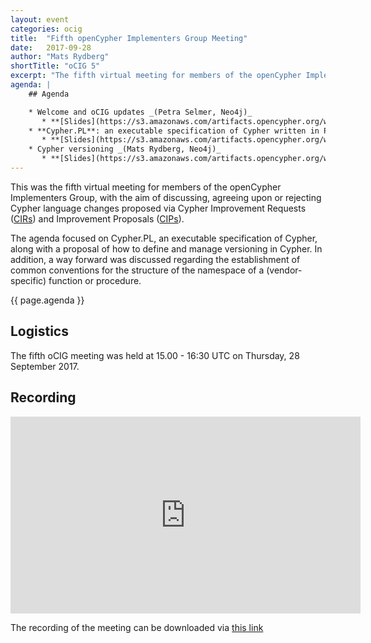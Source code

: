 ```yaml
---
layout: event
categories: ocig
title:  "Fifth openCypher Implementers Group Meeting"
date:   2017-09-28
author: "Mats Rydberg"
shortTitle: "oCIG 5"
excerpt: "The fifth virtual meeting for members of the openCypher Implementers Group."
agenda: |
    ## Agenda

    * Welcome and oCIG updates _(Petra Selmer, Neo4j)_
       * **[Slides](https://s3.amazonaws.com/artifacts.opencypher.org/website/ocig5/oCIG+5+-+Welcome.pdf)**
    * **Cypher.PL**: an executable specification of Cypher written in Prolog _(Jan Posiadała and Paweł Susicki, Cypher.PL)_
       * **[Slides](https://s3.amazonaws.com/artifacts.opencypher.org/website/ocig5/Cypher.PL_20Sept2017.pdf)**
    * Cypher versioning _(Mats Rydberg, Neo4j)_
       * **[Slides](https://s3.amazonaws.com/artifacts.opencypher.org/website/ocig5/openCypher+Versioning.pdf)**
---
```

This was the fifth virtual meeting for members of the openCypher Implementers Group, with the aim of discussing, agreeing upon or rejecting Cypher language changes proposed via Cypher Improvement Requests (<a href="https://github.com/opencypher/openCypher/issues?q=is%3Aopen+is%3Aissue+label%3ACIR" target="_blank">CIRs</a>) and Improvement Proposals (<a href="/cips/" target="_blank">CIPs</a>).

The agenda focused on Cypher.PL, an executable specification of Cypher, along with a proposal of how to define and manage versioning in Cypher.
In addition, a way forward was discussed regarding the establishment of common conventions for the structure of the namespace of a (vendor-specific) function or procedure.

{{ page.agenda }}

## Logistics

The fifth oCIG meeting was held at 15.00 - 16:30 UTC on Thursday, 28 September 2017.

## Recording

<iframe width="560" height="315" src="https://www.youtube.com/embed/kRPLkvb_gYk" frameborder="0" allowfullscreen></iframe>

The recording of the meeting can be downloaded via [this link](https://s3.amazonaws.com/artifacts.opencypher.org/website/ocig5/2017-09-28-oCIG5.mp4.zip)
